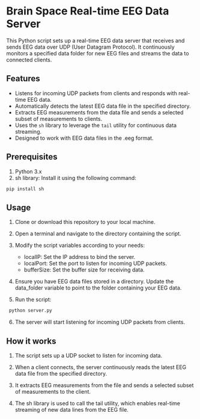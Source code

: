 #   Brain Space Real-time EEG Data Server

This Python script sets up a real-time EEG data server that receives and sends EEG data over UDP (User Datagram Protocol). It continuously monitors a specified data folder for new EEG files and streams the data to connected clients.

## Features

* Listens for incoming UDP packets from clients and responds with real-time EEG data.
* Automatically detects the latest EEG data file in the specified directory.
* Extracts EEG measurements from the data file and sends a selected subset of measurements to clients.
* Uses the `sh` library to leverage the `tail` utility for continuous data streaming.
* Designed to work with EEG data files in the .eeg format.
    
## Prerequisites
1. Python 3.x
2. sh library: Install it using the following command:   
```bash
pip install sh
```

## Usage  
1. Clone or download this repository to your local machine.

2. Open a terminal and navigate to the directory containing the script.

3. Modify the script variables according to your needs:

    * localIP: Set the IP address to bind the server.
    * localPort: Set the port to listen for incoming UDP packets.
    * bufferSize: Set the buffer size for receiving data.

4. Ensure you have EEG data files stored in a directory. Update the data_folder variable to point to the folder containing your EEG data.

5. Run the script:
```bash
 python server.py
```

6. The server will start listening for incoming UDP packets from clients.

## How it works  

1. The script sets up a UDP socket to listen for incoming data.

2. When a client connects, the server continuously reads the latest EEG data file from the specified directory.

3. It extracts EEG measurements from the file and sends a selected subset of measurements to the client.

4. The sh library is used to call the tail utility, which enables real-time streaming of new data lines from the EEG file.
